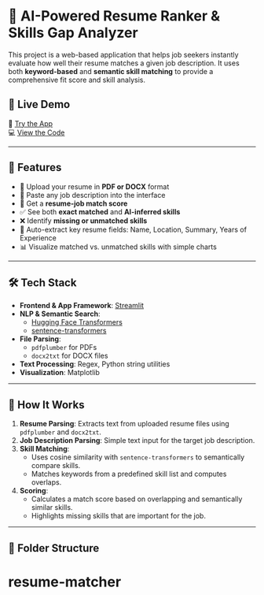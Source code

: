 # 🧠 AI-Powered Resume Ranker & Skills Gap Analyzer

This project is a web-based application that helps job seekers instantly evaluate how well their resume matches a given job description. It uses both **keyword-based** and **semantic skill matching** to provide a comprehensive fit score and skill analysis.

## 🚀 Live Demo

🔗 [Try the App](your-streamlit-link-here)  
💻 [View the Code](your-github-repo-link-here)

---

## 📌 Features

- 📎 Upload your resume in **PDF or DOCX** format
- 📝 Paste any job description into the interface
- 🎯 Get a **resume-job match score**
- ✅ See both **exact matched** and **AI-inferred skills**
- ❌ Identify **missing or unmatched skills**
- 👤 Auto-extract key resume fields: Name, Location, Summary, Years of Experience
- 📊 Visualize matched vs. unmatched skills with simple charts

---

## 🛠️ Tech Stack

- **Frontend & App Framework**: [Streamlit](https://streamlit.io/)
- **NLP & Semantic Search**:
  - [Hugging Face Transformers](https://huggingface.co/)
  - [sentence-transformers](https://www.sbert.net/)
- **File Parsing**:
  - `pdfplumber` for PDFs
  - `docx2txt` for DOCX files
- **Text Processing**: Regex, Python string utilities
- **Visualization**: Matplotlib

---

## 🧠 How It Works

1. **Resume Parsing**: Extracts text from uploaded resume files using `pdfplumber` and `docx2txt`.
2. **Job Description Parsing**: Simple text input for the target job description.
3. **Skill Matching**:
   - Uses cosine similarity with `sentence-transformers` to semantically compare skills.
   - Matches keywords from a predefined skill list and computes overlaps.
4. **Scoring**:
   - Calculates a match score based on overlapping and semantically similar skills.
   - Highlights missing skills that are important for the job.

---

## 📂 Folder Structure

# resume-matcher
